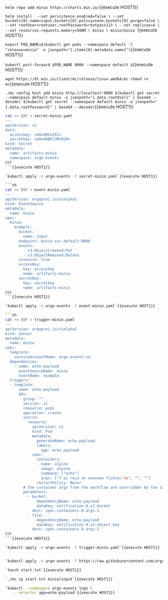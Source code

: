 `helm repo add minio https://charts.min.io/`{{execute HOST1}}

`helm install  --set persistence.enabled=false \
 --set buckets[0].name=input,buckets[0].policy=none,buckets[0].purge=false \
 --set rootUser=rootuser,rootPassword=rootpass123 \
--set replicas=4 \
--set resources.requests.memory=500M \
minio \
minio/minio
`{{execute HOST1}}

`export POD_NAME=$(kubectl get pods --namespace default -l "release=minio" -o jsonpath="{.items[0].metadata.name}")`{{execute HOST1}}

`kubectl port-forward $POD_NAME 9000 --namespace default &`{{execute HOST1}}

`wget https://dl.min.io/client/mc/release/linux-amd64/mc
chmod +x mc`{{execute HOST1}}

`./mc config host add minio http://localhost:9000 $(kubectl get secret --namespace default minio -o jsonpath="{.data.rootUser}" | base64 --decode) $(kubectl get secret --namespace default minio -o jsonpath="{.data.rootPassword}" | base64 --decode)`{{execute HOST1}}

```sh
cat << EOF > secret-minio.yaml
---
apiVersion: v1
data:
  accesskey: cm9vdHVzZXI=
  secretkey: cm9vdHBhc3MxMjM=
kind: Secret
metadata:
  name: artifacts-minio
  namespace: argo-events
EOF
```{{execute HOST1}}

`kubectl apply -n argo-events -f secret-minio.yaml`{{execute HOST1}}

```sh
cat << EOF > event-minio.yaml
---
apiVersion: argoproj.io/v1alpha1
kind: EventSource
metadata:
  name: minio
spec:
  minio:
    example:
      bucket:
        name: input
      endpoint: minio-svc.default:9000
      events:
        - s3:ObjectCreated:Put
        - s3:ObjectRemoved:Delete
      insecure: true
      accessKey:
        key: accesskey
        name: artifacts-minio
      secretKey:
        key: secretkey
        name: artifacts-minio
EOF
```{{execute HOST1}}

`kubectl apply -n argo-events -f event-minio.yaml`{{execute HOST1}}

```sh
cat << EOF > trigger-minio.yaml
---
apiVersion: argoproj.io/v1alpha1
kind: Sensor
metadata:
  name: minio
spec:
  template:
    serviceAccountName: argo-events-sa
  dependencies:
    - name: echo-payload
      eventSourceName: minio
      eventName: example
  triggers:
  - template:
      name: echo-payload
      k8s:
        group: ""
        version: v1
        resource: pods
        operation: create
        source:
          resource:
            apiVersion: v1
            kind: Pod
            metadata:
              generateName: echo-payload-
              labels:
                app: echo-payload
            spec:
              containers:
              - name: alpine
                image: alpine
                command: ["echo"]
                args: ["J'ai reçu un nouveau fichier:\n", "", ""]
              restartPolicy: Never
        # The container args from the workflow are overridden by the s3 notification key
        parameters:
          - bucket:
              dependencyName: echo-payload
              dataKey: notification.0.s3.bucket
            dest: spec.containers.0.args.1
          - file:
              dependencyName: echo-payload
              dataKey: notification.0.s3.object.key
            dest: spec.containers.0.args.2
EOF
```{{execute HOST1}}

`kubectl apply -n argo-events -f trigger-minio.yaml`{{execute HOST1}}


`kubectl apply -n argo-events -f https://raw.githubusercontent.com/argoproj/argo-events/stable/examples/sensors/minio.yaml`{{execute HOST1}}

`touch start.txt`{{execute HOST1}}

`./mc cp start.txt minio/input`{{execute HOST1}}

`kubectl --namespace argo-events logs \
    --selector app=echo-payload`{{execute HOST1}}
